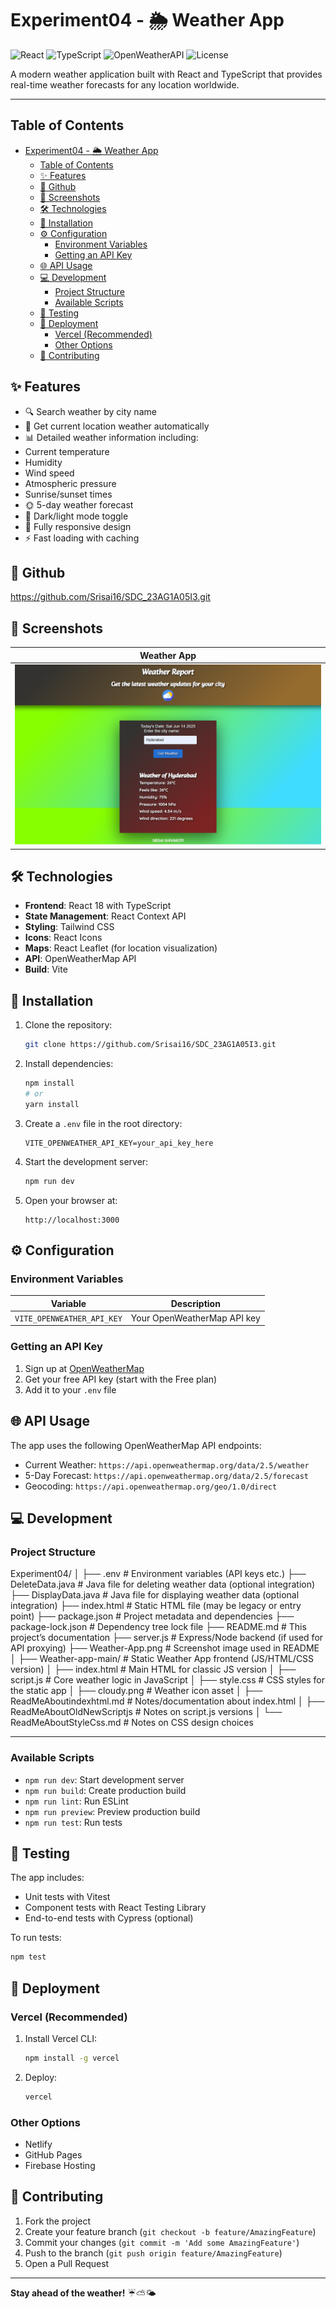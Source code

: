 # Experiment04 - 🌦️ Weather App

![React](https://img.shields.io/badge/React-18.2-blue)
![TypeScript](https://img.shields.io/badge/TypeScript-4.9-blue)
![OpenWeatherAPI](https://img.shields.io/badge/OpenWeather-API-orange)
![License](https://img.shields.io/badge/License-MIT-green)

A modern weather application built with React and TypeScript that provides real-time weather forecasts for any location worldwide.

--- 

## Table of Contents
- [Experiment04 - 🌦️ Weather App](#experiment04---️-weather-app)
  - [Table of Contents](#table-of-contents)
  - [✨ Features](#-features)
  - [🎥 Github](#-github)
  - [📸 Screenshots](#-screenshots)
  - [🛠️ Technologies](#️-technologies)
  - [🚀 Installation](#-installation)
  - [⚙️ Configuration](#️-configuration)
    - [Environment Variables](#environment-variables)
    - [Getting an API Key](#getting-an-api-key)
  - [🌐 API Usage](#-api-usage)
  - [💻 Development](#-development)
    - [Project Structure](#project-structure)
    - [Available Scripts](#available-scripts)
  - [🧪 Testing](#-testing)
  - [🚀 Deployment](#-deployment)
    - [Vercel (Recommended)](#vercel-recommended)
    - [Other Options](#other-options)
  - [🤝 Contributing](#-contributing)

## ✨ Features
- 🔍 Search weather by city name
- 📍 Get current location weather automatically
- 📊 Detailed weather information including:
- Current temperature
- Humidity
- Wind speed
- Atmospheric pressure
- Sunrise/sunset times
- 🌞 5-day weather forecast
- 🌙 Dark/light mode toggle
- 📱 Fully responsive design
- ⚡ Fast loading with caching

## 🎥 Github
https://github.com/Srisai16/SDC_23AG1A05I3.git


## 📸 Screenshots
| Weather App |
|------------|
| ![Weather App](Weather-app-main/Weather-app.png) |

## 🛠️ Technologies
- **Frontend**: React 18 with TypeScript
- **State Management**: React Context API
- **Styling**: Tailwind CSS
- **Icons**: React Icons
- **Maps**: React Leaflet (for location visualization)
- **API**: OpenWeatherMap API
- **Build**: Vite

## 🚀 Installation
1. Clone the repository:
   ```bash
   git clone https://github.com/Srisai16/SDC_23AG1A05I3.git
   ```

2. Install dependencies:
   ```bash
   npm install
   # or
   yarn install
   ```

3. Create a `.env` file in the root directory:
   ```env
   VITE_OPENWEATHER_API_KEY=your_api_key_here
   ```

4. Start the development server:
   ```bash
   npm run dev
   ```

5. Open your browser at:
   ```
   http://localhost:3000
   ```

## ⚙️ Configuration
### Environment Variables
| Variable | Description |
|----------|-------------|
| `VITE_OPENWEATHER_API_KEY` | Your OpenWeatherMap API key |

### Getting an API Key
1. Sign up at [OpenWeatherMap](https://openweathermap.org/api)
2. Get your free API key (start with the Free plan)
3. Add it to your `.env` file

## 🌐 API Usage
The app uses the following OpenWeatherMap API endpoints:
- Current Weather: `https://api.openweathermap.org/data/2.5/weather`
- 5-Day Forecast: `https://api.openweathermap.org/data/2.5/forecast`
- Geocoding: `https://api.openweathermap.org/geo/1.0/direct`

## 💻 Development
### Project Structure

Experiment04/
│
├── .env                         # Environment variables (API keys etc.)
├── DeleteData.java              # Java file for deleting weather data (optional integration)
├── DisplayData.java             # Java file for displaying weather data (optional integration)
├── index.html                   # Static HTML file (may be legacy or entry point)
├── package.json                 # Project metadata and dependencies
├── package-lock.json            # Dependency tree lock file
├── README.md                    # This project’s documentation
├── server.js                    # Express/Node backend (if used for API proxying)
├── Weather-App.png              # Screenshot image used in README
│
├── Weather-app-main/            # Static Weather App frontend (JS/HTML/CSS version)
│   ├── index.html               # Main HTML for classic JS version
│   ├── script.js                # Core weather logic in JavaScript
│   ├── style.css                # CSS styles for the static app
│   ├── cloudy.png               # Weather icon asset
│   ├── ReadMeAboutindexhtml.md       # Notes/documentation about index.html
│   ├── ReadMeAboutOldNewScriptjs     # Notes on script.js versions
│   └── ReadMeAboutStyleCss.md        # Notes on CSS design choices

---

### Available Scripts
- `npm run dev`: Start development server
- `npm run build`: Create production build
- `npm run lint`: Run ESLint
- `npm run preview`: Preview production build
- `npm run test`: Run tests

## 🧪 Testing
The app includes:
- Unit tests with Vitest
- Component tests with React Testing Library
- End-to-end tests with Cypress (optional)

To run tests:
```bash
npm test
```

## 🚀 Deployment
### Vercel (Recommended)
1. Install Vercel CLI:
   ```bash
   npm install -g vercel
   ```
2. Deploy:
   ```bash
   vercel
   ```

### Other Options
- Netlify
- GitHub Pages
- Firebase Hosting

## 🤝 Contributing
1. Fork the project
2. Create your feature branch (`git checkout -b feature/AmazingFeature`)
3. Commit your changes (`git commit -m 'Add some AmazingFeature'`)
4. Push to the branch (`git push origin feature/AmazingFeature`)
5. Open a Pull Request

---

**Stay ahead of the weather!** ☔⛅🌤️